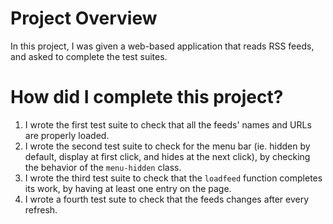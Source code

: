 # Project Overview

In this project, I was given a web-based application that reads RSS feeds, and asked to complete the test suites.

# How did I complete this project?

1. I wrote the first test suite to check that all the feeds' names and URLs are properly loaded.
2. I wrote the second test suite to check for the menu bar (ie. hidden by default, display at first click, and hides at the next click), by checking the behavior of the `menu-hidden` class.
3. I wrote the third test suite to check that the `loadfeed` function completes its work, by having at least one entry on the page. 
4. I wrote a fourth test sute to check that the feeds changes after every refresh.
